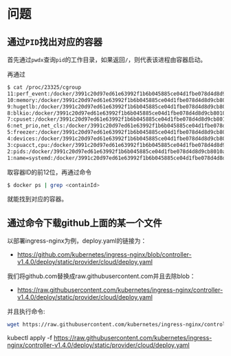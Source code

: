 # 问题

## 通过`PID`找出对应的容器

首先通过`pwdx`查询`pid`的工作目录，如果返回`/`，则代表该进程由容器启动。

再通过

```sh
$ cat /proc/23325/cgroup
11:perf_event:/docker/3991c20d97ed61e63992f1b6b045885ce04d1fbe078d4d8d9cb8010a90bb8a07
10:memory:/docker/3991c20d97ed61e63992f1b6b045885ce04d1fbe078d4d8d9cb8010a90bb8a07
9:hugetlb:/docker/3991c20d97ed61e63992f1b6b045885ce04d1fbe078d4d8d9cb8010a90bb8a07
8:blkio:/docker/3991c20d97ed61e63992f1b6b045885ce04d1fbe078d4d8d9cb8010a90bb8a07
7:cpuset:/docker/3991c20d97ed61e63992f1b6b045885ce04d1fbe078d4d8d9cb8010a90bb8a07
6:net_prio,net_cls:/docker/3991c20d97ed61e63992f1b6b045885ce04d1fbe078d4d8d9cb8010a90bb8a07
5:freezer:/docker/3991c20d97ed61e63992f1b6b045885ce04d1fbe078d4d8d9cb8010a90bb8a07
4:devices:/docker/3991c20d97ed61e63992f1b6b045885ce04d1fbe078d4d8d9cb8010a90bb8a07
3:cpuacct,cpu:/docker/3991c20d97ed61e63992f1b6b045885ce04d1fbe078d4d8d9cb8010a90bb8a07
2:pids:/docker/3991c20d97ed61e63992f1b6b045885ce04d1fbe078d4d8d9cb8010a90bb8a07
1:name=systemd:/docker/3991c20d97ed61e63992f1b6b045885ce04d1fbe078d4d8d9cb8010a90bb8a07
```

取容器ID的前12位，再通过命令

```sh
$ docker ps | grep <containId>
```

就能找到对应的容器。

## 通过命令下载github上面的某一个文件

以部署ingress-nginx为例，deploy.yaml的链接为：

- https://github.com/kubernetes/ingress-nginx/blob/controller-v1.4.0/deploy/static/provider/cloud/deploy.yaml

我们将github.com替换成raw.githubusercontent.com并且去除blob：

- https://raw.githubusercontent.com/kubernetes/ingress-nginx/controller-v1.4.0/deploy/static/provider/cloud/deploy.yaml

并且执行命令:

```sh
wget https://raw.githubusercontent.com/kubernetes/ingress-nginx/controller-v1.4.0/deploy/static/provider/cloud/deploy.yaml
```

kubectl apply -f https://raw.githubusercontent.com/kubernetes/ingress-nginx/controller-v1.4.0/deploy/static/provider/cloud/deploy.yaml

